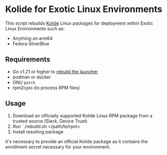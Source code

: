 # Kolide for Exotic Linux Environments

This script rebuilds [Kolide](https://www.kolide.com/) Linux packages for deployment within Exotic
Linux Environments such as:

* Anything on arm64
* Fedora SilverBlue

## Requirements

- Go v1.21 or higher to [rebuild the launcher](https://github.com/kolide/launcher/blob/main/docs/launcher.md)
- podman or docker
- GNU `patch`
- rpm2cpio (to process RPM files)

## Usage

1. Download an officially supported Kolide Linux RPM package from a trusted source (Slack, Device Trust)
2. Run `./rebuild.sh </path/to/rpm>
3. Install resulting package

It's necessary to provide an official Kolide package as it contains the enrollment secret necessary for your environment.
